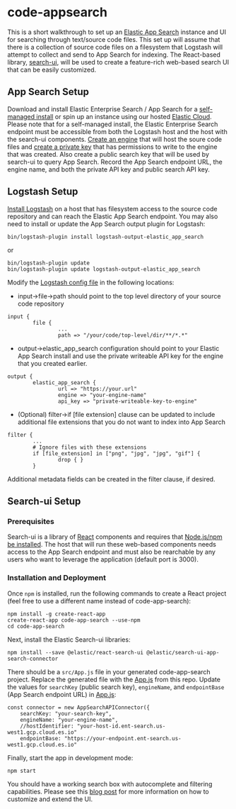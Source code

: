 # code-appsearch
This is a short walkthrough to set up an [Elastic App Search](https://www.elastic.co/guide/en/app-search/current/index.html) instance and UI for searching through text/source code files.  This set up will assume that there is a collection of source code files on a filesystem that Logstash will attempt to collect and send to App Search for indexing.  The React-based library, [search-ui](https://github.com/elastic/search-ui), will be used to create a feature-rich web-based search UI that can be easily customized.

## App Search Setup
Download and install Elastic Enterprise Search / App Search for a [self-managed install](https://www.elastic.co/downloads/enterprise-search) or spin up an instance using our hosted [Elastic Cloud](https://www.elastic.co/blog/elastic-enterprise-search-now-available-on-elastic-cloud).  Please note that for a self-managed install, the Elastic Enterprise Search endpoint must be accessible from both the Logstash host and the host with the search-ui components.  [Create an engine](https://www.elastic.co/guide/en/app-search/current/getting-started.html#getting-started-with-app-search-engine) that will host the soure code files and [create a private key](https://www.elastic.co/guide/en/app-search/current/authentication.html#authentication) that has permissions to write to the engine that was created.  Also create a public search key that will be used by search-ui to query App Search.  Record the App Search endpoint URL, the engine name, and both the private API key and public search API key.

## Logstash Setup
[Install Logstash](https://www.elastic.co/guide/en/logstash/current/getting-started-with-logstash.html) on a host that has filesystem access to the source code repository and can reach the Elastic App Search endpoint.  You may also need to install or update the App Search output plugin for Logstash:
```
bin/logstash-plugin install logstash-output-elastic_app_search
```
or
```
bin/logstash-plugin update 
bin/logstash-plugin update logstash-output-elastic_app_search
```
Modify the [Logstash config file](logstash/full_file.conf) in the following locations:
- input->file->path should point to the top level directory of your source code repository
```
input {
        file {
                ...
                path => "/your/code/top-level/dir/**/*.*"
```
- output->elastic_app_search configuration should point to your Elastic App Search install and use the private writeable API key for the engine that you created earlier.
```
output {
        elastic_app_search {
                url => "https://your.url"
                engine => "your-engine-name"
                api_key => "private-writeable-key-to-engine"
```
- (Optional) filter->if [file extension] clause can be updated to include additional file extensions that you do not want to index into App Search
```
filter {
        ...
        # Ignore files with these extensions
        if [file_extension] in ["png", "jpg", "jpg", "gif"] {
                drop { }
        }
```
Additional metadata fields can be created in the filter clause, if desired. 
## Search-ui Setup
### Prerequisites
Search-ui is a library of [React](https://reactjs.org/) components and requires that [Node.js/npm be installed](https://www.npmjs.com/get-npm).  The host that will run these web-based components needs access to the App Search endpoint and must also be rearchable by any users who want to leverage the application (default port is 3000).  

### Installation and Deployment
Once `npm` is installed, run the following commands to create a React project (feel free to use a different name instead of code-app-search):
```
npm install -g create-react-app
create-react-app code-app-search --use-npm
cd code-app-search
```
Next, install the Elastic Search-ui libraries:
```
npm install --save @elastic/react-search-ui @elastic/search-ui-app-search-connector
```
There should be a `src/App.js` file in your generated code-app-search project.  Replace the generated file with the [App.js](appsearch/App.js) from this repo.  Update the values for `searchKey` (public search key), `engineName`, and `endpointBase` (App Search endpoint URL) in [App.js](appsearch/App.js):
```
const connector = new AppSearchAPIConnector({
	searchKey: "your-search-key",
	engineName: "your-engine-name",
	//hostIdentifier: "your-host-id.ent-search.us-west1.gcp.cloud.es.io"
	endpointBase: "https://your-endpoint.ent-search.us-west1.gcp.cloud.es.io"
```
Finally, start the app in development mode:
```
npm start
```
You should have a working search box with autocomplete and filtering capabilities.  Please see this [blog post](https://www.elastic.co/blog/how-to-build-great-react-search-experiences-quickly?baymax=elastic-web&elektra=blog&rogue=searchui-ga-announcement) for more information on how to customize and extend the UI.